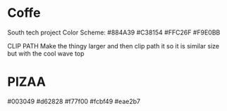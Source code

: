# Coffe
South tech project
Color Scheme:
#884A39
#C38154
#FFC26F
#F9E0BB



CLIP PATH 
Make the thingy larger and then clip path it so it is similar size but with the cool wave top
# PIZAA 
#003049
#d62828
#f77f00
#fcbf49
#eae2b7